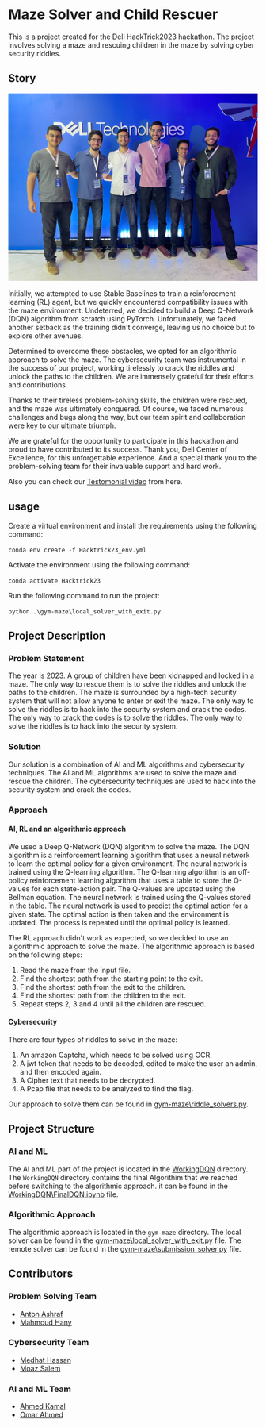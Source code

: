 # Maze Solver and Child Rescuer

This is a project created for the Dell HackTrick2023 hackathon. The project involves solving a maze and rescuing children in the maze by solving cyber security riddles.

## Story

![image of us at dell](./Photos/photo_2023-03-17_23-42-34.jpg)

Initially, we attempted to use Stable Baselines to train a reinforcement learning (RL) agent, but we quickly encountered compatibility issues with the maze environment. Undeterred, we decided to build a Deep Q-Network (DQN) algorithm from scratch using PyTorch. Unfortunately, we faced another setback as the training didn't converge, leaving us no choice but to explore other avenues.

Determined to overcome these obstacles, we opted for an algorithmic approach to solve the maze. The cybersecurity team was instrumental in the success of our project, working tirelessly to crack the riddles and unlock the paths to the children. We are immensely grateful for their efforts and contributions.

Thanks to their tireless problem-solving skills, the children were rescued, and the maze was ultimately conquered. Of course, we faced numerous challenges and bugs along the way, but our team spirit and collaboration were key to our ultimate triumph.

We are grateful for the opportunity to participate in this hackathon and proud to have contributed to its success. Thank you, Dell Center of Excellence, for this unforgettable experience. And a special thank you to the problem-solving team for their invaluable support and hard work.

Also you can check our [Testomonial video](https://drive.google.com/file/d/1LxfVQ65y8XL_YCMNslwYWoG3N1_UGquq/view?usp=sharing) from here.

## usage

Create a virtual environment and install the requirements using the following command:

`conda env create -f Hacktrick23_env.yml`

Activate the environment using the following command:

`conda activate Hacktrick23`

Run the following command to run the project:

`python .\gym-maze\local_solver_with_exit.py`

## Project Description

### Problem Statement

The year is 2023. A group of children have been kidnapped and locked in a maze. The only way to rescue them is to solve the riddles and unlock the paths to the children. The maze is surrounded by a high-tech security system that will not allow anyone to enter or exit the maze. The only way to solve the riddles is to hack into the security system and crack the codes. The only way to crack the codes is to solve the riddles. The only way to solve the riddles is to hack into the security system.

### Solution

Our solution is a combination of AI and ML algorithms and cybersecurity techniques. The AI and ML algorithms are used to solve the maze and rescue the children. The cybersecurity techniques are used to hack into the security system and crack the codes.

### Approach

#### AI, RL and an algorithmic approach

We used a Deep Q-Network (DQN) algorithm to solve the maze. The DQN algorithm is a reinforcement learning algorithm that uses a neural network to learn the optimal policy for a given environment. The neural network is trained using the Q-learning algorithm. The Q-learning algorithm is an off-policy reinforcement learning algorithm that uses a table to store the Q-values for each state-action pair. The Q-values are updated using the Bellman equation. The neural network is trained using the Q-values stored in the table. The neural network is used to predict the optimal action for a given state. The optimal action is then taken and the environment is updated. The process is repeated until the optimal policy is learned.

The RL approach didn't work as expected, so we decided to use an algorithmic approach to solve the maze. The algorithmic approach is based on the following steps:

1. Read the maze from the input file.
2. Find the shortest path from the starting point to the exit.
3. Find the shortest path from the exit to the children.
4. Find the shortest path from the children to the exit.
5. Repeat steps 2, 3 and 4 until all the children are rescued.

#### Cybersecurity

There are four types of riddles to solve in the maze:

1. An amazon Captcha, which needs to be solved using OCR.
2. A jwt token that needs to be decoded, edited to make the user an admin, and then encoded again.
3. A Cipher text that needs to be decrypted.
4. A Pcap file that needs to be analyzed to find the flag.

Our approach to solve them can be found in [gym-maze\riddle_solvers.py](gym-maze/riddle_solvers.py).

## Project Structure

### AI and ML

The AI and ML part of the project is located in the [WorkingDQN](WorkingDQN) directory. The `WorkingDQN` directory contains the final Algorithim that we reached before switching to the algorithmic approach. it can be found in the [WorkingDQN\FinalDQN.ipynb](WorkingDQN/FinalDQN.ipynb) file.

### Algorithmic Approach

The algorithmic approach is located in the `gym-maze` directory. The local solver can be found in the [gym-maze\local_solver_with_exit.py](gym-maze/local_solver_with_exit.py) file. The remote solver can be found in the [gym-maze\submission_solver.py](gym-maze/submission_solver.py) file.

## Contributors

### Problem Solving Team

- [Anton Ashraf](https://github.com/AntonAshraf)
- [Mahmoud Hany](https://github.com/MahmoudHanyFathalla)

### Cybersecurity Team

- [Medhat Hassan](https://github.com/MedhatHassan)
- [Moaz Salem](https://github.com/mooazsalem201)

### AI and ML Team

- [Ahmed Kamal](https://github.com/AhmadKamal0)
- [Omar Ahmed](https://github.com/OmarAhmed-A)
